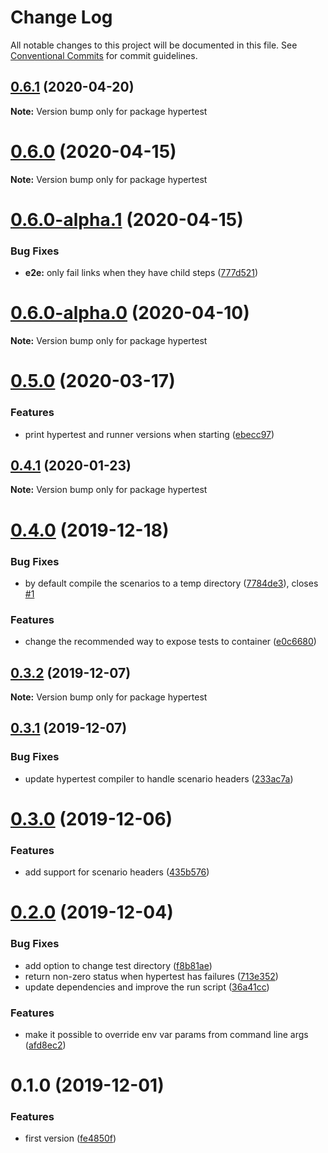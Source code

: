 # Change Log

All notable changes to this project will be documented in this file.
See [Conventional Commits](https://conventionalcommits.org) for commit guidelines.

## [0.6.1](https://github.com/hypermedia-app/hypertest-docker/compare/hypertest@0.6.0...hypertest@0.6.1) (2020-04-20)

**Note:** Version bump only for package hypertest





# [0.6.0](https://github.com/hypermedia-app/hypertest-docker/compare/hypertest@0.6.0-alpha.1...hypertest@0.6.0) (2020-04-15)

**Note:** Version bump only for package hypertest





# [0.6.0-alpha.1](https://github.com/hypermedia-app/hypertest-docker/compare/hypertest@0.6.0-alpha.0...hypertest@0.6.0-alpha.1) (2020-04-15)


### Bug Fixes

* **e2e:** only fail links when they have child steps ([777d521](https://github.com/hypermedia-app/hypertest-docker/commit/777d521c25b61dcce1cc0a5928578ff11bd164cb))





# [0.6.0-alpha.0](https://github.com/hypermedia-app/hypertest-docker/compare/hypertest@0.5.0...hypertest@0.6.0-alpha.0) (2020-04-10)

**Note:** Version bump only for package hypertest





# [0.5.0](https://github.com/hypermedia-app/hypertest-docker/compare/hypertest@0.4.1...hypertest@0.5.0) (2020-03-17)


### Features

* print hypertest and runner versions when starting ([ebecc97](https://github.com/hypermedia-app/hypertest-docker/commit/ebecc976b2c07557659b4320d4240703be1e2953))





## [0.4.1](https://github.com/hypermedia-app/hypertest-docker/compare/hypertest@0.4.0...hypertest@0.4.1) (2020-01-23)

**Note:** Version bump only for package hypertest





# [0.4.0](https://github.com/hypermedia-app/hypertest-docker/compare/hypertest@0.3.2...hypertest@0.4.0) (2019-12-18)


### Bug Fixes

* by default compile the scenarios to a temp directory ([7784de3](https://github.com/hypermedia-app/hypertest-docker/commit/7784de3)), closes [#1](https://github.com/hypermedia-app/hypertest-docker/issues/1)


### Features

* change the recommended way to expose tests to container ([e0c6680](https://github.com/hypermedia-app/hypertest-docker/commit/e0c6680))





## [0.3.2](https://github.com/hypermedia-app/hypertest-docker/compare/hypertest@0.3.1...hypertest@0.3.2) (2019-12-07)

**Note:** Version bump only for package hypertest





## [0.3.1](https://github.com/hypermedia-app/hypertest-docker/compare/hypertest@0.3.0...hypertest@0.3.1) (2019-12-07)


### Bug Fixes

* update hypertest compiler to handle scenario headers ([233ac7a](https://github.com/hypermedia-app/hypertest-docker/commit/233ac7a887bd6ef5bbb36615189d7bdd6d0b0adb))





# [0.3.0](https://github.com/hypermedia-app/hypertest-docker/compare/hypertest@0.2.0...hypertest@0.3.0) (2019-12-06)


### Features

* add support for scenario headers ([435b576](https://github.com/hypermedia-app/hypertest-docker/commit/435b576ff1f9206c64ce1b6d72b3d22a57bc027c))





# [0.2.0](https://github.com/hypermedia-app/hypertest-docker/compare/hypertest@0.1.0...hypertest@0.2.0) (2019-12-04)


### Bug Fixes

* add option to change test directory ([f8b81ae](https://github.com/hypermedia-app/hypertest-docker/commit/f8b81aec326ab11feb00fc51ea46ddda30bec7a4))
* return non-zero status when hypertest has failures ([713e352](https://github.com/hypermedia-app/hypertest-docker/commit/713e352148bd54d52fcf0edf57791c5c7337af60))
* update dependencies and improve the run script ([36a41cc](https://github.com/hypermedia-app/hypertest-docker/commit/36a41ccc251e7122156db911f3d534c830c58773))


### Features

* make it possible to override env var params from command line args ([afd8ec2](https://github.com/hypermedia-app/hypertest-docker/commit/afd8ec21c3ddce89365d132ec91d261f729a15d6))





# 0.1.0 (2019-12-01)


### Features

* first version ([fe4850f](https://github.com/hypermedia-app/hypertest-docker/commit/fe4850f11e63415240a21533dac963379e8a6259))
